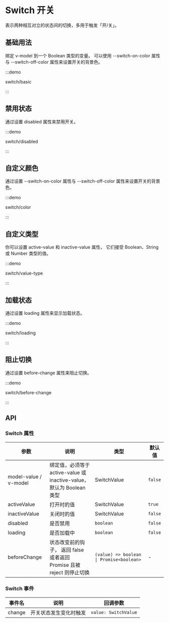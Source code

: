 # Switch 开关

表示两种相互对立的状态间的切换，多用于触发「开/关」。

## 基础用法

绑定 v-model 到一个 Boolean 类型的变量。 可以使用 --switch-on-color 属性与 --switch-off-color 属性来设置开关的背景色。

:::demo

switch/basic

:::

## 禁用状态

通过设置 disabled 属性来禁用开关。

:::demo

switch/disabled

:::

## 自定义颜色

通过设置 --switch-on-color 属性与 --switch-off-color 属性来设置开关的背景色。

:::demo

switch/color

:::

## 自定义类型

你可以设置 active-value 和 inactive-value 属性， 它们接受 Boolean、String 或 Number 类型的值。

:::demo

switch/value-type

:::

## 加载状态

通过设置 loading 属性来显示加载状态。

:::demo

switch/loading

:::

## 阻止切换

通过设置 before-change 属性来阻止切换。

:::demo

switch/before-change

:::

## API

### Switch 属性

| 参数          | 说明                                                                  | 类型                                     | 默认值  |
| ------------- | --------------------------------------------------------------------- | ---------------------------------------- | ------- |
| model-value / v-model    | 绑定值，必须等于 active-value 或 inactive-value，默认为 Boolean 类型  | SwitchValue                              | `false` |
| activeValue   | 打开时的值                                                            | SwitchValue                              | `true`  |
| inactiveValue | 关闭时的值                                                            | SwitchValue                              | `false` |
| disabled      | 是否禁用                                                              | `boolean`                                | `false` |
| loading       | 是否加载中                                                            | `boolean`                                | `false` |
| beforeChange  | 状态改变前的钩子， 返回 false 或者返回 Promise 且被 reject 则停止切换 | `(value) => boolean \| Promise<boolean>` | -       |

### Switch 事件

| 事件名 | 说明                   | 回调参数             |
| ------ | ---------------------- | -------------------- |
| change | 开关状态发生变化时触发 | `value: SwitchValue` |
